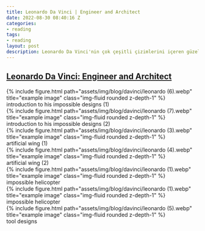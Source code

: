 ```yaml
---
title: Leonardo Da Vinci | Engineer and Architect
date: 2022-08-30 08:40:16 Z
categories:
- reading
tags:
- reading
layout: post
description: Leonardo Da Vinci'nin çok çeşitli çizimlerini içeren güzel bir derleme
---
```


 ## [Leonardo Da Vinci: Engineer and Architect](https://search.ebscohost.com/login.aspx?direct=true&db=cat00040a&AN=bilk.119619&site=eds-live)


<div class="row">
    <div class="col-sm mt-3 mt-md-0">
        {% include figure.html path="assets/img/blog/davinci/leonardo (6).webp" title="example image" class="img-fluid rounded z-depth-1" %}
    </div>
</div>
<div class="caption">
    introduction to his impossible designs (1)
</div>

<div class="row">
    <div class="col-sm mt-3 mt-md-0">
        {% include figure.html path="assets/img/blog/davinci/leonardo (7).webp" title="example image" class="img-fluid rounded z-depth-1" %}
    </div>
</div>
<div class="caption">
    introduction to his impossible designs (2)
</div>

<div class="row">
    <div class="col-sm mt-3 mt-md-0">
        {% include figure.html path="assets/img/blog/davinci/leonardo (3).webp" title="example image" class="img-fluid rounded z-depth-1" %}
    </div>
</div>
<div class="caption">
    artificial wing (1)
</div>

<div class="row">
    <div class="col-sm mt-3 mt-md-0">
        {% include figure.html path="assets/img/blog/davinci/leonardo (4).webp" title="example image" class="img-fluid rounded z-depth-1" %}
    </div>
</div>
<div class="caption">
    artificial wing (2)
</div>

<div class="row">
    <div class="col-sm mt-3 mt-md-0">
        {% include figure.html path="assets/img/blog/davinci/leonardo (1).webp" title="example image" class="img-fluid rounded z-depth-1" %}
    </div>
</div>
<div class="caption">
    impossible helicopter
</div>

<div class="row">
    <div class="col-sm mt-3 mt-md-0">
        {% include figure.html path="assets/img/blog/davinci/leonardo (1).webp" title="example image" class="img-fluid rounded z-depth-1" %}
    </div>
</div>
<div class="caption">
    impossible helicopter
</div>

<div class="row">
    <div class="col-sm mt-3 mt-md-0">
        {% include figure.html path="assets/img/blog/davinci/leonardo (5).webp" title="example image" class="img-fluid rounded z-depth-1" %}
    </div>
</div>
<div class="caption">
    tool designs
</div>